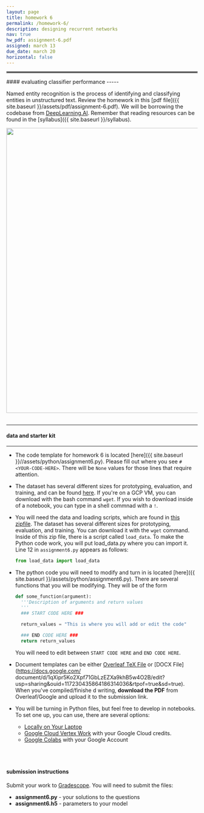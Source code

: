 ```yaml
---
layout: page
title: homework 6
permalink: /homework-6/
description: designing recurrent networks 
nav: true
hw_pdf: assignment-6.pdf
assigned: march 13
due_date: march 20
horizontal: false
---
```


<hr style="border:2px solid gray">
#### evaluating classifier performance
-----

Named entity recognition is the process of identifying and classifying entities in unstructured text. Review the homework in this [pdf file]({{ site.baseurl }}/assets/pdf/assignment-6.pdf). We will be borrowing the codebase from [DeepLearning.AI](http://deeplearning.ai). Remember that reading resources can be found in the [syllabus]({{ site.baseurl }}/syllabus).

<center>
<img 
  src="{{ site.baseurl }}/assets/img/ner-hw6.png"
  width="750" height="auto">
</center>
<br>

-----
#### data and starter kit
-----

* The code template for homework 6 is located [here]({{ site.baseurl }}//assets/python/assignment6.py). Please fill out where you see `# <YOUR-CODE-HERE>`. There will be `None` values for those lines that require attention.

* The dataset has several different sizes for prototyping, evaluation, and training, and can be found [here](https://course.ccs.neu.edu/cs6120s25/data//named-entities). If you're on a GCP VM, you can download with the bash command `wget`. If you wish to download inside of a notebook, you can type in a shell commnad with a `!`.

* You will need the data and loading scripts, which are found in [this zipfile](https://course.ccs.neu.edu/cs6120s25/data/named-entities/ner-data.zip). The dataset has several different sizes for prototyping, evaluation, and training. You can download it with the `wget` command. Inside of this zip file, there is a script called `load_data`. To make the Python code work, you will put load_data.py where you can import it. Line 12 in `assignment6.py` appears as follows:

  ```python
  from load_data import load_data
  ```

* The python code you will need to modify and turn in is located [here]({{ site.baseurl }}/assets/python/assignment6.py). There are several functions that you will be modifying. They will be of the form

  ```python
  def some_function(argument):
    '''Description of arguments and return values
    '''
    ### START CODE HERE ###

    return_values = "This is where you will add or edit the code"

    ### END CODE HERE ###
    return return_values
  ```

  You will need to edit between `START CODE HERE` and `END CODE HERE`.

* Document templates can be either [Overleaf TeX File](https://www.overleaf.com/read/zfwcfsbbgtxj) or [DOCX File](https://docs.google.com/
document/d/1qXipr5Ko2Xpf71GbLzEZXa9khB5w4O2B/edit?usp=sharing&ouid=117230435864186314036&rtpof=true&sd=true). When you've compiled/finishe
d writing, **download the PDF** from Overleaf/Google and upload it to the submission link. 

* You will be turning in Python files, but feel free to develop in notebooks. To set one up, you can use, there are several options:
  * [Locally on Your Laptop](https://jupyter.org/install)
  * [Google Cloud Vertex Work](https://console.cloud.google.com/vertex-ai/workbench) with your Google Cloud credits. 
  * [Google Colabs](https://colab.research.google.com/) with your Google Account

<br>
<br>

#### submission instructions

Submit your work to [Gradescope](http://gradescope.com). You will need to submit the files:

* **assignment6.py** - your solutions to the questions
* **assignment6.h5** - parameters to your model

